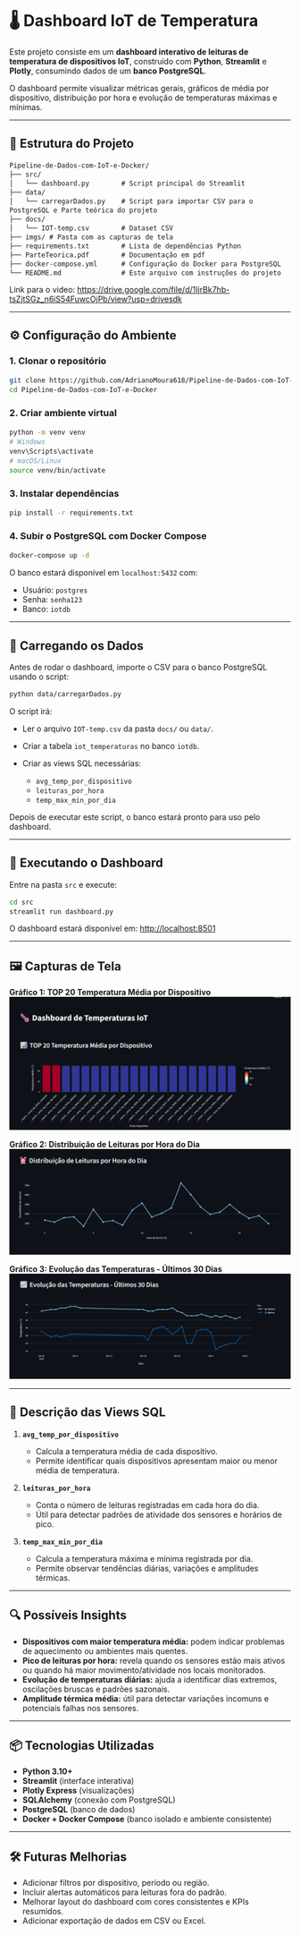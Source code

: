 # 🌡️ Dashboard IoT de Temperatura

Este projeto consiste em um **dashboard interativo de leituras de temperatura de dispositivos IoT**, construído com **Python**, **Streamlit** e **Plotly**, consumindo dados de um **banco PostgreSQL**.  

O dashboard permite visualizar métricas gerais, gráficos de média por dispositivo, distribuição por hora e evolução de temperaturas máximas e mínimas.

---

## 📂 Estrutura do Projeto

```
Pipeline-de-Dados-com-IoT-e-Docker/
├── src/
│   └── dashboard.py        # Script principal do Streamlit
├── data/
│   └── carregarDados.py    # Script para importar CSV para o PostgreSQL e Parte teórica do projeto
├── docs/
│   └── IOT-temp.csv        # Dataset CSV
├── imgs/ # Pasta com as capturas de tela
├── requirements.txt        # Lista de dependências Python
├── ParteTeorica.pdf        # Documentação em pdf
├── docker-compose.yml      # Configuração do Docker para PostgreSQL
└── README.md               # Este arquivo com instruções do projeto
```

Link para o video: https://drive.google.com/file/d/1IjrBk7hb-tsZjtSGz_n6iS54FuwcOjPb/view?usp=drivesdk

---

## ⚙️ Configuração do Ambiente

### 1. Clonar o repositório
```bash
git clone https://github.com/AdrianoMoura618/Pipeline-de-Dados-com-IoT-e-Docker.git
cd Pipeline-de-Dados-com-IoT-e-Docker
````

### 2. Criar ambiente virtual

```bash
python -m venv venv
# Windows
venv\Scripts\activate
# macOS/Linux
source venv/bin/activate
```

### 3. Instalar dependências

```bash
pip install -r requirements.txt
```

### 4. Subir o PostgreSQL com Docker Compose

```bash
docker-compose up -d
```

O banco estará disponível em `localhost:5432` com:

* Usuário: `postgres`
* Senha: `senha123`
* Banco: `iotdb`

---

## 🚀 Carregando os Dados

Antes de rodar o dashboard, importe o CSV para o banco PostgreSQL usando o script:

```bash
python data/carregarDados.py
```

O script irá:

* Ler o arquivo `IOT-temp.csv` da pasta `docs/` ou `data/`.
* Criar a tabela `iot_temperaturas` no banco `iotdb`.
* Criar as views SQL necessárias:

  * `avg_temp_por_dispositivo`
  * `leituras_por_hora`
  * `temp_max_min_por_dia`

Depois de executar este script, o banco estará pronto para uso pelo dashboard.

---

## 🚀 Executando o Dashboard

Entre na pasta `src` e execute:

```bash
cd src
streamlit run dashboard.py
```

O dashboard estará disponível em:
[http://localhost:8501](http://localhost:8501)

---

## 🖼️ Capturas de Tela

**Gráfico 1: TOP 20 Temperatura Média por Dispositivo**
![Top 20 Temperatura Média](imgs/TemperaturaMedia.png)

**Gráfico 2: Distribuição de Leituras por Hora do Dia**
![Distribuição por Hora](imgs/DistribuicaoPorHora.png)

**Gráfico 3: Evolução das Temperaturas - Últimos 30 Dias**
![Temperaturas Máximas e Mínimas](imgs/Evolucao30Dias.png)

---

## 📝 Descrição das Views SQL

1. **`avg_temp_por_dispositivo`**

   * Calcula a temperatura média de cada dispositivo.
   * Permite identificar quais dispositivos apresentam maior ou menor média de temperatura.

2. **`leituras_por_hora`**

   * Conta o número de leituras registradas em cada hora do dia.
   * Útil para detectar padrões de atividade dos sensores e horários de pico.

3. **`temp_max_min_por_dia`**

   * Calcula a temperatura máxima e mínima registrada por dia.
   * Permite observar tendências diárias, variações e amplitudes térmicas.

---

## 🔍 Possíveis Insights

* **Dispositivos com maior temperatura média:** podem indicar problemas de aquecimento ou ambientes mais quentes.
* **Pico de leituras por hora:** revela quando os sensores estão mais ativos ou quando há maior movimento/atividade nos locais monitorados.
* **Evolução de temperaturas diárias:** ajuda a identificar dias extremos, oscilações bruscas e padrões sazonais.
* **Amplitude térmica média:** útil para detectar variações incomuns e potenciais falhas nos sensores.

---

## 📦 Tecnologias Utilizadas

* **Python 3.10+**
* **Streamlit** (interface interativa)
* **Plotly Express** (visualizações)
* **SQLAlchemy** (conexão com PostgreSQL)
* **PostgreSQL** (banco de dados)
* **Docker + Docker Compose** (banco isolado e ambiente consistente)

---

## 🛠️ Futuras Melhorias

* Adicionar filtros por dispositivo, período ou região.
* Incluir alertas automáticos para leituras fora do padrão.
* Melhorar layout do dashboard com cores consistentes e KPIs resumidos.
* Adicionar exportação de dados em CSV ou Excel.
